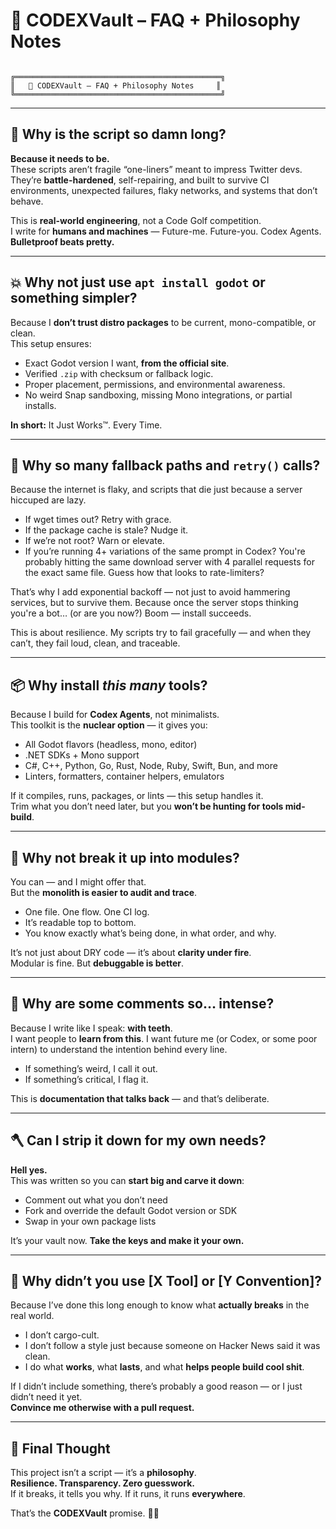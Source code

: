 
# 🤖 CODEXVault – FAQ + Philosophy Notes

```text

╔══════════════════════════════════════════════╗
║   🤖 CODEXVault – FAQ + Philosophy Notes     ║
╚══════════════════════════════════════════════╝

```

---

## 🧠 Why is the script so damn long?

**Because it needs to be.**  
These scripts aren’t fragile “one-liners” meant to impress Twitter devs. They’re **battle-hardened**, self-repairing, and built to survive CI environments, unexpected failures, flaky networks, and systems that don’t behave.

This is **real-world engineering**, not a Code Golf competition.  
I write for **humans and machines** — Future-me. Future-you. Codex Agents.  
**Bulletproof beats pretty.**

---

## 💥 Why not just use `apt install godot` or something simpler?

Because I **don’t trust distro packages** to be current, mono-compatible, or clean.  
This setup ensures:

- Exact Godot version I want, **from the official site**.
- Verified `.zip` with checksum or fallback logic.
- Proper placement, permissions, and environmental awareness.
- No weird Snap sandboxing, missing Mono integrations, or partial installs.

**In short:** It Just Works™. Every Time.

---

## 🧰 Why so many fallback paths and `retry()` calls?

Because the internet is flaky, and scripts that die just because a server hiccuped are lazy.

* If wget times out? Retry with grace.
* If the package cache is stale? Nudge it.
* If we’re not root? Warn or elevate.
* If you’re running 4+ variations of the same prompt in Codex?
You're probably hitting the same download server with 4 parallel requests for the exact same file.
Guess how that looks to rate-limiters?

That’s why I add exponential backoff — not just to avoid hammering services, but to survive them.
Because once the server stops thinking you're a bot… (or are you now?)
Boom — install succeeds.

This is about resilience.
My scripts try to fail gracefully — and when they can’t, they fail loud, clean, and traceable.

---

## 📦 Why install *this many* tools?

Because I build for **Codex Agents**, not minimalists.  
This toolkit is the **nuclear option** — it gives you:

- All Godot flavors (headless, mono, editor)
- .NET SDKs + Mono support
- C#, C++, Python, Go, Rust, Node, Ruby, Swift, Bun, and more
- Linters, formatters, container helpers, emulators

If it compiles, runs, packages, or lints — this setup handles it.  
Trim what you don’t need later, but you **won’t be hunting for tools mid-build**.

---

## 🩻 Why not break it up into modules?

You can — and I might offer that.  
But the **monolith is easier to audit and trace**.

- One file. One flow. One CI log.
- It’s readable top to bottom.
- You know exactly what’s being done, in what order, and why.

It’s not just about DRY code — it’s about **clarity under fire**.  
Modular is fine. But **debuggable is better**.

---

## 💬 Why are some comments so… intense?

Because I write like I speak: **with teeth**.  
I want people to **learn from this**. I want future me (or Codex, or some poor intern) to understand the intention behind every line.

- If something’s weird, I call it out.
- If something’s critical, I flag it.

This is **documentation that talks back** — and that’s deliberate.

---

## 🪓 Can I strip it down for my own needs?

**Hell yes.**  
This was written so you can **start big and carve it down**:

- Comment out what you don’t need
- Fork and override the default Godot version or SDK
- Swap in your own package lists

It’s your vault now. **Take the keys and make it your own.**

---

## 🛑 Why didn’t you use [X Tool] or [Y Convention]?

Because I’ve done this long enough to know what **actually breaks** in the real world.

- I don’t cargo-cult.
- I don’t follow a style just because someone on Hacker News said it was clean.
- I do what **works**, what **lasts**, and what **helps people build cool shit**.

If I didn’t include something, there’s probably a good reason — or I just didn’t need it yet.  
**Convince me otherwise with a pull request.**

---

## 🦾 Final Thought

This project isn’t a script — it’s a **philosophy**.  
**Resilience. Transparency. Zero guesswork.**  
If it breaks, it tells you why. If it runs, it runs **everywhere**.

That’s the **CODEXVault** promise. 🧠🔐
```
